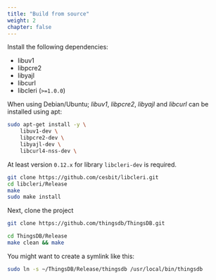 ```yaml
---
title: "Build from source"
weight: 2
chapter: false
---
```


Install the following dependencies:

- libuv1
- libpcre2
- libyajl
- libcurl
- libcleri (`>=1.0.0`)

When using Debian/Ubuntu; *libuv1*, *libpcre2*, *libyajl* and *libcurl* can be installed using apt:

```bash
sudo apt-get install -y \
    libuv1-dev \
    libpcre2-dev \
    libyajl-dev \
    libcurl4-nss-dev \
```

At least version `0.12.x` for library `libcleri-dev` is required.

```bash
git clone https://github.com/cesbit/libcleri.git
cd libcleri/Release
make
sudo make install
```

Next, clone the project

```bash
git clone https://github.com/thingsdb/ThingsDB.git
```

```bash
cd ThingsDB/Release
make clean && make
```

You might want to create a symlink like this:

```bash
sudo ln -s ~/ThingsDB/Release/thingsdb /usr/local/bin/thingsdb
```
